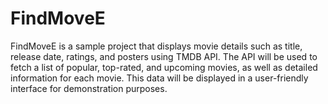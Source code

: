 # FindMoveE
FindMoveE is a sample project that displays movie details such as title, release date, ratings, and posters using TMDB API. The API will be used to fetch a list of popular, top-rated, and upcoming movies, as well as detailed information for each movie. This data will be displayed in a user-friendly interface for demonstration purposes.
